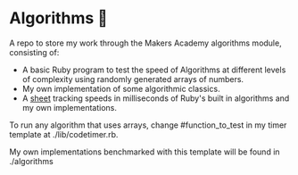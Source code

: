 # Algorithms 🧮
A repo to store my work through the Makers Academy algorithms module, consisting of:

 - A basic Ruby program to test the speed of Algorithms at different levels of complexity using randomly generated arrays of numbers.
 - My own implementation of some algorithmic classics.
 - A [sheet](https://docs.google.com/spreadsheets/d/1Mg60WMZegYgfOah6CJK0uerEUDJKBzaRN8rFbeOuWW8/edit?usp=sharing) tracking speeds in milliseconds of Ruby's built in algorithms and my own implementations.

To run any algorithm that uses arrays, change #function_to_test in my timer template at ./lib/codetimer.rb.

My own implementations benchmarked with this template will be found in ./algorithms